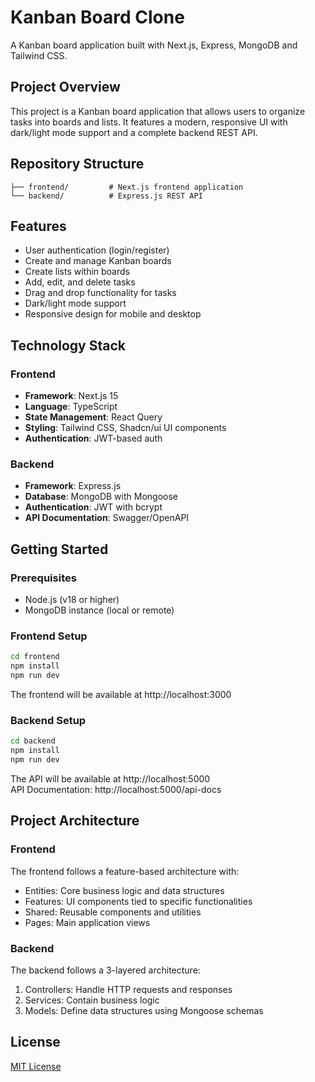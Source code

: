 # Kanban Board Clone

A Kanban board application built with Next.js, Express, MongoDB and Tailwind CSS.

## Project Overview

This project is a Kanban board application that allows users to organize tasks into boards and lists. It features a modern, responsive UI with dark/light mode support and a complete backend REST API.

## Repository Structure

```
├── frontend/         # Next.js frontend application
└── backend/          # Express.js REST API
```

## Features

-   User authentication (login/register)
-   Create and manage Kanban boards
-   Create lists within boards
-   Add, edit, and delete tasks
-   Drag and drop functionality for tasks
-   Dark/light mode support
-   Responsive design for mobile and desktop

## Technology Stack

### Frontend

-   **Framework**: Next.js 15
-   **Language**: TypeScript
-   **State Management**: React Query
-   **Styling**: Tailwind CSS, Shadcn/ui UI components
-   **Authentication**: JWT-based auth

### Backend

-   **Framework**: Express.js
-   **Database**: MongoDB with Mongoose
-   **Authentication**: JWT with bcrypt
-   **API Documentation**: Swagger/OpenAPI


## Getting Started

### Prerequisites

-   Node.js (v18 or higher)
-   MongoDB instance (local or remote)

### Frontend Setup

```bash
cd frontend
npm install
npm run dev
```

The frontend will be available at http://localhost:3000

### Backend Setup

```bash
cd backend
npm install
npm run dev
```

The API will be available at http://localhost:5000  
API Documentation: http://localhost:5000/api-docs

## Project Architecture

### Frontend

The frontend follows a feature-based architecture with:

-   Entities: Core business logic and data structures
-   Features: UI components tied to specific functionalities
-   Shared: Reusable components and utilities
-   Pages: Main application views

### Backend

The backend follows a 3-layered architecture:

1. Controllers: Handle HTTP requests and responses
2. Services: Contain business logic
3. Models: Define data structures using Mongoose schemas

## License

[MIT License](LICENSE)
